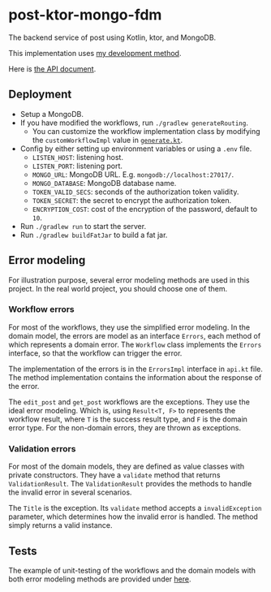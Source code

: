# post-ktor-mongo-fdm

The backend service of post using Kotlin, ktor, and MongoDB.

This implementation uses [my development method](../../mdm.md).

Here is [the API document](../../api-document).

## Deployment

* Setup a MongoDB.
* If you have modified the workflows, run `./gradlew generateRouting`.
    * You can customize the workflow implementation class by modifying the `customWorkflowImpl` value
      in [`generate.kt`](./buildSrc/src/main/kotlin/me/jason5lee/post_ktor_mongo_fdm/generate.kt).
* Config by either setting up environment variables or using a `.env` file.
    * `LISTEN_HOST`: listening host.
    * `LISTEN_PORT`: listening port.
    * `MONGO_URL`: MongoDB URL. E.g. `mongodb://localhost:27017/`.
    * `MONGO_DATABASE`: MongoDB database name.
    * `TOKEN_VALID_SECS`: seconds of the authorization token validity.
    * `TOKEN_SECRET`: the secret to encrypt the authorization token.
    * `ENCRYPTION_COST`: cost of the encryption of the password, default to `10`.
* Run `./gradlew run` to start the server.
* Run `./gradlew buildFatJar` to build a fat jar.

## Error modeling

For illustration purpose, several error modeling methods are used in this project.
In the real world project, you should choose one of them.

### Workflow errors

For most of the workflows, they use the simplified error modeling.
In the domain model, the errors are model as an interface `Errors`, each method of which represents a domain error.
The `Workflow` class implements the `Errors` interface, so that the workflow can trigger the error.

The implementation of the errors is in the `ErrorsImpl` interface in `api.kt` file.
The method implementation contains the information about the response of the error.

The `edit_post` and `get_post` workflows are the exceptions. They use the ideal error modeling.
Which is, using `Result<T, F>` to represents the workflow result, where `T` is the success result type, and `F` is the
domain error type.
For the non-domain errors, they are thrown as exceptions.

### Validation errors

For most of the domain models, they are defined as value classes with private constructors. They have a `validate`
method
that returns `ValidationResult`. The `ValidationResult` provides the methods to handle the invalid error in several
scenarios.

The `Title` is the exception. Its `validate` method accepts a `invalidException` parameter, which determines how the
invalid error is handled. The method simply returns a valid instance.

## Tests

The example of unit-testing of the workflows and the domain models with both error modeling methods are provided
under [here](src/test/kotlin/me/jason5lee/post_ktor_mongo_fdm).
